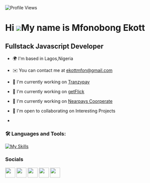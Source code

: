 ![Profile Views](https://komarev.com/ghpvc/?username=mjekott)

Hi ![](https://user-images.githubusercontent.com/18350557/176309783-0785949b-9127-417c-8b55-ab5a4333674e.gif)My name is Mfonobong Ekott
=======================================================================================================================================

Fullstack Javascript Developer
------------------------------

* 🌍  I'm based in Lagos,Nigeria
* ✉️  You can contact me at [ekottmfon@gmail.com](mailto:ekottmfon@gmail.com)
* 🚀  I'm currently working on [Tranzypay](https://tranzypay.co.uk/)
*  🚀  I'm currently working on [getFlick](https://getflick.co/)
* 🚀  I'm currently working on [Nearpays Coorperate](https://nearpays.com)
* 🤝  I'm open to collaborating on Interesting Projects

* 
    


### 🛠 Languages and Tools:

[![My Skills](https://skillicons.dev/icons?i=nodejs,js,nestjs,nextjs,react,vuejs,nuxtjs,express,tailwind,styledcomponents,materialui,mongodb,sequelize,mysql,postgres,pinia,redux,vite,html,css,pug,aws,prisma,bitbucket,bootstrap,emotion,git,gitlab,go,heroku,jest,netlify,nginx,npm,postman,rabbitmq,redis,supabase,svg,github,ts,ubuntu,vercel,vscode,yarn,powershell&perline=15)](https://skillicons.dev)



### Socials

<p align="left"> <a href="https://www.github.com/mjekott" target="_blank" rel="noreferrer"><img src="https://raw.githubusercontent.com/danielcranney/readme-generator/main/public/icons/socials/github.svg" width="32" height="32" /></a> <a href="http://www.instagram.com/mjekott" target="_blank" rel="noreferrer"><img src="https://raw.githubusercontent.com/danielcranney/readme-generator/main/public/icons/socials/instagram.svg" width="32" height="32" /></a> <a href="https://www.linkedin.com/in/mjekott" target="_blank" rel="noreferrer"><img src="https://raw.githubusercontent.com/danielcranney/readme-generator/main/public/icons/socials/linkedin.svg" width="32" height="32" /></a> <a href="https://www.polywork.com/mjekott" target="_blank" rel="noreferrer"><img src="https://raw.githubusercontent.com/danielcranney/readme-generator/main/public/icons/socials/polywork.svg" width="32" height="32" /></a> <a href="https://www.twitter.com/mjekott" target="_blank" rel="noreferrer"><img src="https://raw.githubusercontent.com/danielcranney/readme-generator/main/public/icons/socials/twitter.svg" width="32" height="32" /></a></p>


